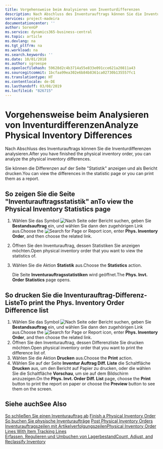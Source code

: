 ```yaml
---
title: Vorgehensweise beim Analysieren von Inventurdifferenzen
description: Nach Abschluss des Inventurauftrags können Sie die Inventurdifferenzen analysieren.
services: project-madeira
documentationcenter: ''
author: SorenGP
ms.service: dynamics365-business-central
ms.topic: article
ms.devlang: na
ms.tgt_pltfrm: na
ms.workload: na
ms.search.keywords: ''
ms.date: 10/01/2018
ms.author: sgroespe
ms.openlocfilehash: 59628d2c4b3714a55e833e091cce621a20811a43
ms.sourcegitcommit: 1bcfaa99ea302e6b84b8361ca02730b135557fc1
ms.translationtype: HT
ms.contentlocale: de-DE
ms.lasthandoff: 03/08/2019
ms.locfileid: "826715"
---
```

# <a name="analyze-physical-inventory-differences"></a><span data-ttu-id="247ad-103">Vorgehensweise beim Analysieren von Inventurdifferenzen</span><span class="sxs-lookup"><span data-stu-id="247ad-103">Analyze Physical Inventory Differences</span></span>
<span data-ttu-id="247ad-104">Nach Abschluss des Inventurauftrags können Sie die Inventurdifferenzen analysieren.</span><span class="sxs-lookup"><span data-stu-id="247ad-104">After you have finished the physical inventory order, you can analyze the physical inventory differences.</span></span>  

<span data-ttu-id="247ad-105">Sie können die Differenzen auf der Seite "Statistik" anzeigen und als Bericht drucken.</span><span class="sxs-lookup"><span data-stu-id="247ad-105">You can view the differences in the statistic page or you can print them as a report.</span></span>  

## <a name="to-view-the-physical-inventory-statistics-page"></a><span data-ttu-id="247ad-106">So zeigen Sie die Seite "Inventurauftragsstatistik" an</span><span class="sxs-lookup"><span data-stu-id="247ad-106">To view the Physical Inventory Statistics page</span></span>  

1.  <span data-ttu-id="247ad-107">Wählen Sie das Symbol ![Nach Seite oder Bericht suchen](../../media/ui-search/search_small.png "Symbol „Nach Seite oder Bericht suchen”"), geben Sie **Bestandsauftrag** ein, und wählen Sie dann den zugehörigen Link aus.</span><span class="sxs-lookup"><span data-stu-id="247ad-107">Choose the ![Search for Page or Report](../../media/ui-search/search_small.png "Search for Page or Report icon") icon, enter **Phys. Inventory Order**, and then choose the related link.</span></span>  
2.  <span data-ttu-id="247ad-108">Öffnen Sie den Inventurauftrag, dessen Statistiken Sie anzeigen möchten.</span><span class="sxs-lookup"><span data-stu-id="247ad-108">Open physical inventory order that you want to view the statistics of.</span></span>  
3.  <span data-ttu-id="247ad-109">Wählen Sie die Aktion **Statistik** aus.</span><span class="sxs-lookup"><span data-stu-id="247ad-109">Choose the **Statistics** action.</span></span>  

    <span data-ttu-id="247ad-110">Die Seite **Inventurauftragsstatistiken** wird geöffnet.</span><span class="sxs-lookup"><span data-stu-id="247ad-110">The **Phys. Invt. Order Statistics** page opens.</span></span>  

## <a name="to-print-the-phys-inventory-order-difference-list"></a><span data-ttu-id="247ad-111">So drucken Sie die Inventurauftrag-Differenz-Liste</span><span class="sxs-lookup"><span data-stu-id="247ad-111">To print the Phys. Inventory Order Difference list</span></span>  

1.  <span data-ttu-id="247ad-112">Wählen Sie das Symbol ![Nach Seite oder Bericht suchen](../../media/ui-search/search_small.png "Symbol „Nach Seite oder Bericht suchen”"), geben Sie **Bestandsauftrag** ein, und wählen Sie dann den zugehörigen Link aus.</span><span class="sxs-lookup"><span data-stu-id="247ad-112">Choose the ![Search for Page or Report](../../media/ui-search/search_small.png "Search for Page or Report icon") icon, enter **Phys. Inventory Order**, and then choose the related link.</span></span>  
2.  <span data-ttu-id="247ad-113">Öffnen Sie den Inventurauftrag, dessen Differenzliste Sie drucken möchten.</span><span class="sxs-lookup"><span data-stu-id="247ad-113">Open physical inventory order that you want to print the difference list of.</span></span>  
3.  <span data-ttu-id="247ad-114">Wählen Sie die Aktion **Drucken** aus.</span><span class="sxs-lookup"><span data-stu-id="247ad-114">Choose the **Print** action.</span></span>  
4.  <span data-ttu-id="247ad-115">Wählen Sie auf der Seite **Inventur Auftrag Diff. Liste** die Schaltfläche **Drucken** aus, um den Bericht auf Papier zu drucken, oder die wählen Sie die Schaltfläche **Vorschau**, um sie auf dem Bildschirm anzuzeigen.</span><span class="sxs-lookup"><span data-stu-id="247ad-115">On the **Phys. Invt. Order Diff. List** page, choose the **Print** button to print the report on paper or choose the **Preview** button to see them on the screen.</span></span>  

## <a name="see-also"></a><span data-ttu-id="247ad-116">Siehe auch</span><span class="sxs-lookup"><span data-stu-id="247ad-116">See Also</span></span>  
 <span data-ttu-id="247ad-117">[So schließen Sie einen Inventurauftrag ab](how-to-finish-a-physical-inventory-order.md) </span><span class="sxs-lookup"><span data-stu-id="247ad-117">[Finish a Physical Inventory Order](how-to-finish-a-physical-inventory-order.md) </span></span>  
 <span data-ttu-id="247ad-118">[So buchen Sie physische Inventuraufträge](how-to-post-physical-inventory-orders.md) </span><span class="sxs-lookup"><span data-stu-id="247ad-118">[Post Physical Inventory Orders](how-to-post-physical-inventory-orders.md) </span></span>  
 [<span data-ttu-id="247ad-119">Inventurauftragszeilen mit Artikelverfolgungszeilen</span><span class="sxs-lookup"><span data-stu-id="247ad-119">Physical Inventory Order Lines With Item Tracking Lines</span></span>](physical-inventory-order-lines-with-item-tracking-lines.md)  
 [<span data-ttu-id="247ad-120">Erfassen, Regulieren und Umbuchen von Lagerbestand</span><span class="sxs-lookup"><span data-stu-id="247ad-120">Count, Adjust, and Reclassify Inventory</span></span>](../../inventory-how-count-adjust-reclassify.md)
